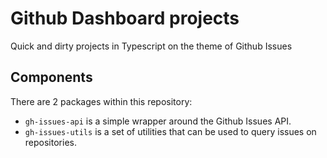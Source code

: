 # Github Dashboard projects

Quick and dirty projects in Typescript on the theme of Github Issues

## Components

There are 2 packages within this repository:

- `gh-issues-api` is a simple wrapper around the Github Issues API.
- `gh-issues-utils` is a set of utilities that can be used to query issues on repositories.
